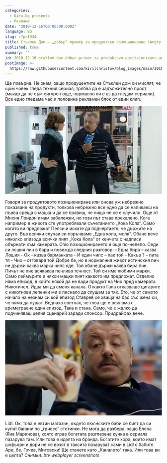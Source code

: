 ```yaml
---
categories:
  - Kiro.bg presents
  - Реклама
date: '2010-12-16T00:00:00.000Z'
language: BG
slug: /?p=1034
title: Стъклен Дом – „добър“ пример за продуктово позициониране (Angry review)
published: true
summary: ''
id: 2010-12-16-staklen-dom-dobar-primer-za-produktovo-pozitsionirane-angry-review
postImage: >-
  https://raw.githubusercontent.com/kirilchristov/blog_images/main/2010/12/nikotinel1.jpg
---
```


Ще повърна. Не знам, защо продуцентите на Стъклен дом си мислят, че щом човек гледа техния сериал, трябва да е задължително прост (макар да не съм сигурен още, нормално ли е аз да гледам сериали). Все едно гледаме час и половина рекламен блок от един клип. 

![никотинел](https://raw.githubusercontent.com/kirilchristov/blog_images/main/2010/12/nikotinel1.jpg)

 Говоря за продуктовото позициониране или онова уж небрежно показване на продукти, толкова небрежно все едно да се напикаеш на първа среща с мацка и да се правиш, че нищо не се е случило. Още от Мисия Лондон имам забележки, но този път става прекалено. Кога например в живота сте употребявали съчетанието „Кока Кола“. Само когато ви предложат Пепси и искате да подчертаете, че държите на друго. Във всички случаи си поръчваме „Една кола, моля“. Обаче вече няколко епизода всички пият „Кока Кола“ от кенчета с надписи обърнати към камерата. Chio позиционирането е още по-нелепо. Седи си лошия пич в бара и повежда следния разговор: - Една бира – казва Лошия - Ок - казва барманката - И един чипс – пак той - Какъв ? – пита тя - Чио – отговаря той Добре бе, но в нормалния живот истинския пич не държи каква марка чипс яде. Той обаче държи каква бира пие. Пичът не пие всякаква пенлива течност. Той си има любими марки. Само леймърите и някои мацки пият каквото им предложат. Отделно няма епизод, в който някой да не вади продукт на Чио пред камерата. Никотинел. Идва ми да сменя канала. Откакто Гала отказваше цигарите с никотнови лепенки ми е писнало да слушам за тях. Ето, че от самото начало на незнам си кой епизод Ставрев се хваща на бас със жена си, че няма да пушат. Веднаха светнах, че това ще е реклама с времетраене един епизод. Така и стана. Само, че е жалко да подчиняваш целия сценарий заради спонсор. Придрайфах вече.

![никотинел](https://raw.githubusercontent.com/kirilchristov/blog_images/main/2010/12/nikotinel2.jpg)


Lidl. Ок, това е евтин магазин, където люлнските баби се бият да си купят банани по „триесе“ стотинки. Не мога да разбера, защо Елена (Яна Маринова), която играе богатата разглезена кучка в сериала пазарува там. Или това е идеята на бранда. Богатите хора, които имат шофьори и дори не се возят в таксита пазаруват сами в Lidl с бабите. Аре, бе. Гочев, Митовски! Ще станете като „Каналето“ така. Или това ви е целта? _Снимки: btv webplayer screenshots_

